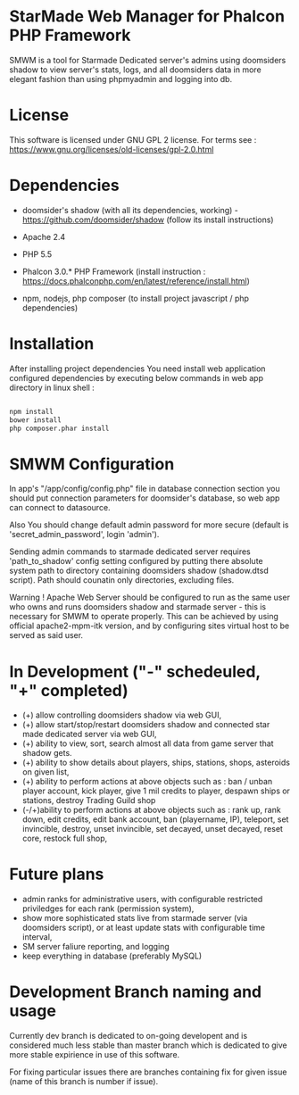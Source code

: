 # StarMade Web Manager for Phalcon PHP Framework

SMWM is a tool for Starmade Dedicated server's admins using doomsiders shadow to view server's stats, logs, and all doomsiders data in more elegant fashion than using phpmyadmin and logging into db.

# License

This software is licensed under GNU GPL 2 license. For terms see : https://www.gnu.org/licenses/old-licenses/gpl-2.0.html


# Dependencies

- doomsider's shadow (with all its dependencies, working) - https://github.com/doomsider/shadow (follow its install instructions)

- Apache 2.4
- PHP 5.5
- Phalcon 3.0.* PHP Framework (install instruction : https://docs.phalconphp.com/en/latest/reference/install.html)
- npm, nodejs, php composer (to install project javascript / php  dependencies)

# Installation

After installing project dependencies You need install web application configured dependencies by executing below commands in web app directory in linux shell :

```sh

npm install
bower install
php composer.phar install

```

# SMWM Configuration

In app's "/app/config/config.php" file in database connection section you should put connection parameters for doomsider's database, so web app can connect to datasource.

Also You should change default admin password for more secure (default is 'secret_admin_password', login 'admin').

Sending admin commands to starmade dedicated server requires 'path_to_shadow' config setting configured by putting there absolute system path to directory containing doomsiders shadow (shadow.dtsd script). Path should counatin only directories, excluding files. 

Warning ! Apache Web Server should be configured to run as the same user who owns and runs doomsiders shadow and starmade server - this is necessary for SMWM to operate properly.
This can be achieved by using official apache2-mpm-itk version, and by configuring sites virtual host to be served as said user.


# In Development ("-" schedeuled, "+" completed)

- (+) allow controlling doomsiders shadow via web GUI,
- (+) allow start/stop/restart doomsiders shadow and connected star made dedicated server via web GUI,
- (+) ability to view, sort, search almost all data from game server that shadow gets.
- (+) ability to show details about players, ships, stations, shops, asteroids on given list,
- (+) ability to perform actions at above objects such as : ban / unban player account, kick player, give 1 mil credits to player, despawn ships or stations, destroy Trading Guild shop
- (-/+)ability to perform actions at above objects such as : rank up, rank down, edit credits, edit bank account, ban (playername, IP), teleport, set invincible, destroy, unset invincible, set decayed, unset decayed, reset core, restock full shop,




# Future plans

- admin ranks for administrative users, with configurable restricted priviledges for each rank (permission system),
- show more sophisticated stats live from starmade server (via doomsiders script), or at least update stats with configurable time interval,
- SM server faliure reporting, and logging
- keep everything in database (preferably MySQL)

# Development Branch naming and usage

Currently dev branch is dedicated to on-going developent and is considered much less stable than master branch which is dedicated to give more stable expirience in use of this software.

For fixing particular issues there are branches containing fix for given issue (name of this branch is number if issue). 



